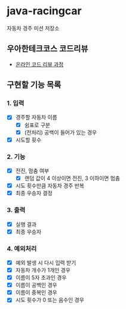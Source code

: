 # java-racingcar

자동차 경주 미션 저장소

## 우아한테크코스 코드리뷰

- [온라인 코드 리뷰 과정](https://github.com/woowacourse/woowacourse-docs/blob/master/maincourse/README.md)

## 구현할 기능 목록
### 1. 입력
- [x] 경주할 자동차 이름
    - [x] 쉼표로 구분
    - [x] (전처리) 공백이 들어가 있는 경우
- [x] 시도할 횟수
### 2. 기능
- [x] 전진, 멈춤 여부
    - [x] 랜덤 값이 4 이상이면 전진, 3 이하이면 멈춤
- [x] 시도 횟수만큼 자동차 경주 반복
- [x] 최종 우승자 결정
### 3. 출력
- [x] 실행 결과
- [x] 최종 우승자

### 4. 예외처리
- [x] 예외 발생 시 다시 입력 받기
- [x] 자동차 개수가 1개인 경우
- [x] 이름이 5자 초과인 경우
- [x] 이름이 공백인 경우
- [x] 이름이 중복인 경우
- [x] 시도 횟수가 0 또는 음수인 경우

